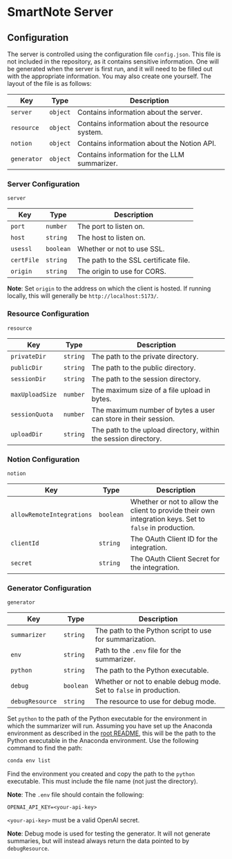 # SmartNote Server

## Configuration

The server is controlled using the configuration file `config.json`. This file is not included in the repository, as it contains sensitive information. One will be generated when the server is first run, and it will need to be filled out with the appropriate information. You may also create one yourself. The layout of the file is as follows:


| Key | Type | Description |
| --- | --- | --- |
| `server` | `object` | Contains information about the server. |
| `resource` | `object` | Contains information about the resource system. |
| `notion` | `object` | Contains information about the Notion API. |
| `generator` | `object` | Contains information for the LLM summarizer. |

### Server Configuration

`server`

| Key | Type | Description |
| --- | --- | --- |
| `port` | `number` | The port to listen on. |
| `host` | `string` | The host to listen on. |
| `usessl` | `boolean` | Whether or not to use SSL. |
| `certFile` | `string` | The path to the SSL certificate file. |
| `origin` | `string` | The origin to use for CORS. |

**Note**: Set `origin` to the address on which the client is hosted. If running locally, this will generally be `http://localhost:5173/`.

### Resource Configuration

`resource`

| Key | Type | Description |
| --- | --- | --- |
| `privateDir` | `string` | The path to the private directory. |
| `publicDir` | `string` | The path to the public directory. |
| `sessionDir` | `string` | The path to the session directory. |
| `maxUploadSize` | `number` | The maximum size of a file upload in bytes. |
| `sessionQuota` | `number` | The maximum number of bytes a user can store in their session. |
| `uploadDir` | `string` | The path to the upload directory, within the session directory. |

### Notion Configuration

`notion`

| Key | Type | Description |
| --- | --- | --- |
| `allowRemoteIntegrations` | `boolean` | Whether or not to allow the client to provide their own integration keys. Set to `false` in production. |
| `clientId` | `string` | The OAuth Client ID for the integration. |
| `secret` | `string` | The OAuth Client Secret for the integration. |

### Generator Configuration

`generator`

| Key | Type | Description |
| --- | --- | --- |
| `summarizer` | `string` | The path to the Python script to use for summarization. |
| `env` | `string` | Path to the `.env` file for the summarizer. |
| `python` | `string` | The path to the Python executable. |
| `debug` | `boolean` | Whether or not to enable debug mode. Set to `false` in production. |
| `debugResource` | `string` | The resource to use for debug mode. |


Set `python` to the path of the Python executable for the environment in which the summarizer will run. Assuming you have set up the Anaconda environment as described in the [root README](../README.md), this will be the path to the Python executable in the Anaconda environment. Use the following command to find the path:

```sh
conda env list
```

Find the environment you created and copy the path to the `python` executable. This must include the file name (not just the directory).

**Note**: The `.env` file should contain the following:

```env
OPENAI_API_KEY=<your-api-key>
```

`<your-api-key>` must be a valid OpenAI secret.

**Note**: Debug mode is used for testing the generator. It will not generate summaries, but will instead always return the data pointed to by `debugResource`.
